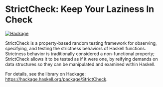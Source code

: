 # StrictCheck: Keep Your Laziness In Check
  
[![Hackage](https://img.shields.io/hackage/v/StrictCheck.svg)](https://hackage.haskell.org/package/StrictCheck)

StrictCheck is a property-based random testing framework for
observing, specifying, and testing the strictness behaviors of Haskell
functions. Strictness behavior is traditionally considered a non-functional
property; StrictCheck allows it to be tested as if it were one, by reifying
demands on data structures so they can be manipulated and examined within
Haskell.

For details, see the library on Hackage: <https://hackage.haskell.org/package/StrictCheck>.
